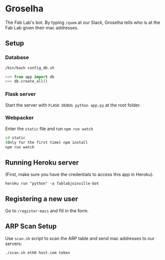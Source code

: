 # Groselha

The Fab Lab's bot. By typing `/quem` at our Slack, Groselha tells who is at the Fab Lab given their mac addresses.

## Setup

### Database

```sh
/bin/bash config_db.sh
```

```py
>>> from app import db
>>> db.create_all()
```

### Flask server

Start the server with `FLASK DEBUG python app.py` at the root folder.

### Webpacker

Enter the `static` file and run `npm run watch`

```sh
cd static
(Only for the first time) npm install
npm run watch
```

## Running Heroku server

(First, make sure you have the credentials to access this app in Heroku).

`heroku run "python" -a fablabjoinville-bot`


## Registering a new user

Go to `/register-macs` and fill in the form.

## ARP Scan Setup

Use `scan.sh` script to scan the ARP table and send mac addresses to our servers:

```
./scan.sh eth0 host.com token
```
